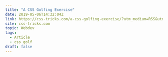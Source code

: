 ```yaml
---
title: "A CSS Golfing Exercise"
date: 2019-05-06T14:32:04Z
link: https://css-tricks.com/a-css-golfing-exercise/?utm_medium=RSS&utm_source=news.12bit.vn
site: css-tricks.com
topic: Webdev
tags:
  - Article
  - css golf
draft: false
---
```

